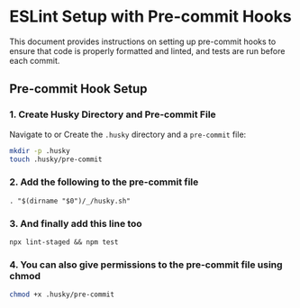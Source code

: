 # ESLint Setup with Pre-commit Hooks

This document provides instructions on setting up pre-commit hooks to ensure that code is properly formatted and linted, and tests are run before each commit.

## Pre-commit Hook Setup

### 1. Create Husky Directory and Pre-commit File

Navigate to or Create the `.husky` directory and a `pre-commit` file:

```bash
mkdir -p .husky
touch .husky/pre-commit
```

### 2. Add the following to the pre-commit file

``` . "$(dirname "$0")/_/husky.sh" ```

### 3. And finally add this line too

``` npx lint-staged && npm test ```

### 4. You can also give permissions to the pre-commit file using chmod

```bash 
chmod +x .husky/pre-commit 
```

